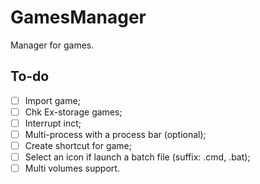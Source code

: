# GamesManager
Manager for games.

## To-do
-[ ] Import game;
-[ ] Chk Ex-storage games;
-[ ] Interrupt inct;
-[ ] Multi-process with a process bar (optional);
-[ ] Create shortcut for game;
-[ ] Select an icon if launch a batch file (suffix: .cmd, .bat);
-[ ] Multi volumes support.

